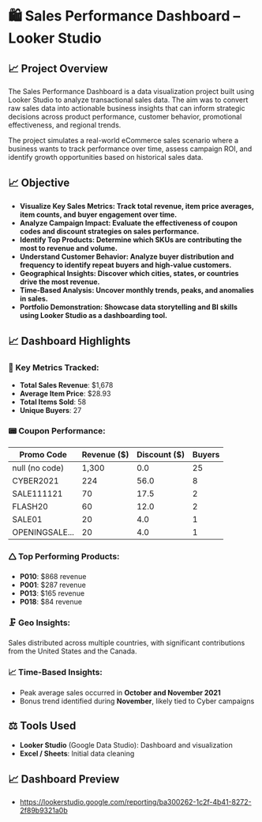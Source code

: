 # 🛍️ Sales Performance Dashboard – Looker Studio

## 📈 Project Overview

The Sales Performance Dashboard is a data visualization project built using Looker Studio to analyze transactional sales data. The aim was to convert raw sales data into actionable business insights that can inform strategic decisions across product performance, customer behavior, promotional effectiveness, and regional trends.

The project simulates a real-world eCommerce sales scenario where a business wants to track performance over time, assess campaign ROI, and identify growth opportunities based on historical sales data.

## 📈 Objective

- **Visualize Key Sales Metrics: Track total revenue, item price averages, item counts, and buyer engagement over time.**
- **Analyze Campaign Impact: Evaluate the effectiveness of coupon codes and discount strategies on sales performance.**
- **Identify Top Products: Determine which SKUs are contributing the most to revenue and volume.**
- **Understand Customer Behavior: Analyze buyer distribution and frequency to identify repeat buyers and high-value customers.**
- **Geographical Insights: Discover which cities, states, or countries drive the most revenue.**
- **Time-Based Analysis: Uncover monthly trends, peaks, and anomalies in sales.**
- **Portfolio Demonstration: Showcase data storytelling and BI skills using Looker Studio as a dashboarding tool.**

## 📈 Dashboard Highlights

### 🌟 Key Metrics Tracked:
- **Total Sales Revenue**: $1,678  
- **Average Item Price**: $28.93  
- **Total Items Sold**: 58  
- **Unique Buyers**: 27  

### 📟 Coupon Performance:
| Promo Code              | Revenue ($) | Discount ($) | Buyers |
|-------------------------|-------------|--------------|--------|
| null (no code)          | 1,300       | 0.0          | 25     |
| CYBER2021               | 224         | 56.0         | 8      |
| SALE111121              | 70          | 17.5         | 2      |
| FLASH20                 | 60          | 12.0         | 2      |
| SALE01                  | 20          | 4.0          | 1      |
| OPENINGSALE...          | 20          | 4.0          | 1      |

### 🛆 Top Performing Products:
- **P010**: $868 revenue
- **P001**: $287 revenue
- **P013**: $165 revenue
- **P018**: $84 revenue

### 🗜️ Geo Insights:
Sales distributed across multiple countries, with significant contributions from the United States and the Canada.

### 📈 Time-Based Insights:
- Peak average sales occurred in **October and November 2021**
- Bonus trend identified during **November**, likely tied to Cyber campaigns

## ⚖️ Tools Used

- **Looker Studio** (Google Data Studio): Dashboard and visualization
- **Excel / Sheets**: Initial data cleaning

## 📈 Dashboard Preview
- https://lookerstudio.google.com/reporting/ba300262-1c2f-4b41-8272-2f89b9321a0b
